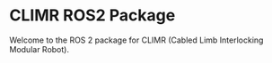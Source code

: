 # CLIMR ROS2 Package

Welcome to the ROS 2 package for CLIMR (Cabled Limb Interlocking Modular Robot). 
